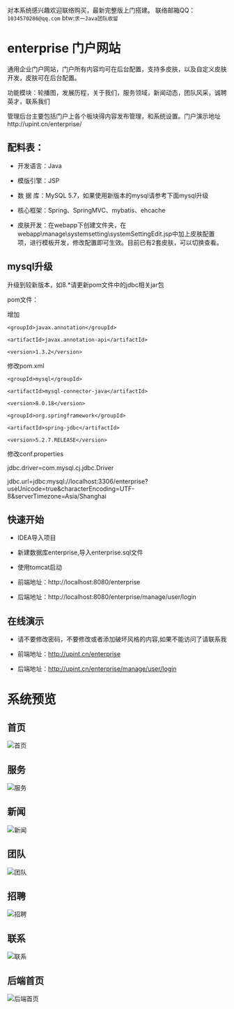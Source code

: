 对本系统感兴趣欢迎联络购买，最新完整版上门搭建。 联络邮箱QQ：`1034570286@qq.com` btw:`求一Java团队收留 `

# enterprise 门户网站

通用企业门户网站，门户所有内容均可在后台配置，支持多皮肤，以及自定义皮肤开发，皮肤可在后台配置。

功能模块：轮播图，发展历程，关于我们，服务领域，新闻动态，团队风采，诚聘英才，联系我们

管理后台主要包括门户上各个板块得内容发布管理，和系统设置。门户演示地址http://upint.cn/enterprise/

## 配料表：

* 开发语言：Java

* 模版引擎：JSP

* 数 据 库：MySQL 5.7，如果使用新版本的mysql请参考下面mysql升级

* 核心框架：Spring、SpringMVC、mybatis、ehcache

* 皮肤开发：在webapp下创建文件夹，在webapp\manage\systemsetting\systemSettingEdit.jsp中加上皮肤配置项，进行模板开发，修改配置即可生效。目前已有2套皮肤，可以切换查看。

## mysql升级

升级到较新版本，如8.*请更新pom文件中的jdbc相关jar包

pom文件：

增加

<dependency>
    
    <groupId>javax.annotation</groupId>
    
    <artifactId>javax.annotation-api</artifactId>
    
    <version>1.3.2</version>
    
</dependency>

修改pom.xml

<dependency>
    
    <groupId>mysql</groupId>
    
    <artifactId>mysql-connector-java</artifactId>
    
    <version>8.0.18</version>
    
</dependency>

<dependency>
    
    <groupId>org.springframework</groupId>
    
    <artifactId>spring-jdbc</artifactId>
    
    <version>5.2.7.RELEASE</version>
    
</dependency>

修改conf.properties

jdbc.driver=com.mysql.cj.jdbc.Driver

jdbc.url=jdbc:mysql://localhost:3306/enterprise?useUnicode=true&characterEncoding=UTF-8&serverTimezone=Asia/Shanghai


## 快速开始

* IDEA导入项目

* 新建数据库enterprise,导入enterprise.sql文件

* 使用tomcat启动

* 前端地址：http://localhost:8080/enterprise

* 后端地址：http://localhost:8080/enterprise/manage/user/login

## 在线演示

* 请不要修改密码，不要修改或者添加破坏风格的内容,如果不能访问了请联系我

* 前端地址：http://upint.cn/enterprise

* 后端地址：http://upint.cn/enterprise/manage/user/login

# 系统预览

## 首页
![首页](https://github.com/zhupanlinch/enterprise/blob/master/src/main/webapp/attached/image/home.png)
## 服务
![服务](https://github.com/zhupanlinch/enterprise/blob/master/src/main/webapp/attached/image/service.png)
## 新闻
![新闻](https://github.com/zhupanlinch/enterprise/blob/master/src/main/webapp/attached/image/article.png)
## 团队
![团队](https://github.com/zhupanlinch/enterprise/blob/master/src/main/webapp/attached/image/team.png)
## 招聘
![招聘](https://github.com/zhupanlinch/enterprise/blob/master/src/main/webapp/attached/image/job.png)
## 联系
![联系](https://github.com/zhupanlinch/enterprise/blob/master/src/main/webapp/attached/image/contact.png)

## 后端首页
![后端首页](https://github.com/zhupanlinch/enterprise/blob/master/src/main/webapp/attached/image/back.png)



